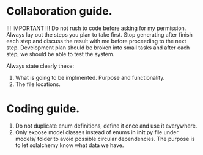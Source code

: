 # Collaboration guide.

!!! IMPORTANT !!!
Do not rush to code before asking for my permission. Always lay out the steps you plan to take first. Stop generating after finish each step and discuss the result with me before proceeding to the next step. Development plan should be broken into small tasks and after each step, we should be able to test the system.

Always state clearly these:

1. What is going to be implmented. Purpose and functionality.
2. The file locations.

# Coding guide.

1. Do not duplicate enum definitions, define it once and use it everywhere.
2. Only expose model classes instead of enums in __init__.py file under models/ folder to avoid possible circular dependencies. The purpose is to let sqlalchemy know what data we have.

